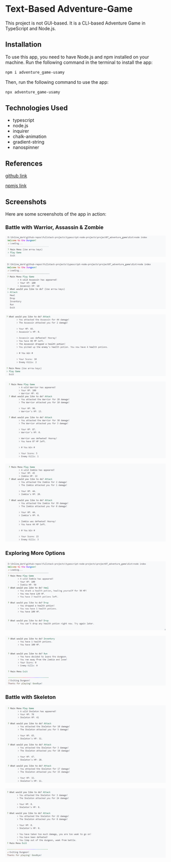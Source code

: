 # Text-Based Adventure-Game

This project is not GUI-based. It is a CLI-based Adventure Game in TypeScript and Node.js.

## Installation

To use this app, you need to have Node.js and npm installed on your machine.
Run the following command in the terminal to install the app:

```bash
npm i adventure_game-usamy
```

Then, run the following command to use the app:

```bash
npx adventure_game-usamy
```

## Technologies Used

- typescript
- node.js
- inquirer
- chalk-animation
- gradient-string
- nanospinner

## References

[github link](https://github.com/usamyismy7/typescript-node-projects/tree/main/project07-adventure_game/)

[npmjs link](https://npmjs.com/package/adventure_game-usamy)

## Screenshots

Here are some screenshots of the app in action:

### Battle with Warrior, Assassin & Zombie

![image 1](https://raw.githubusercontent.com/usamyismy7/typescript-node-projects/main/project07-adventure_game/assets/image.png)

![image 2](https://raw.githubusercontent.com/usamyismy7/typescript-node-projects/main/project07-adventure_game/assets/image-1.png)

![image 4](https://raw.githubusercontent.com/usamyismy7/typescript-node-projects/main/project07-adventure_game/assets/image-3.png)

![image 3](https://raw.githubusercontent.com/usamyismy7/typescript-node-projects/main/project07-adventure_game/assets/image-2.png)

![image 7](https://raw.githubusercontent.com/usamyismy7/typescript-node-projects/main/project07-adventure_game/assets/image-6.png)

### Exploring More Options

![image 5](https://raw.githubusercontent.com/usamyismy7/typescript-node-projects/main/project07-adventure_game/assets/image-4.png)

![image 6](https://raw.githubusercontent.com/usamyismy7/typescript-node-projects/main/project07-adventure_game/assets/image-5.png)

### Battle with Skeleton

![image 8](https://raw.githubusercontent.com/usamyismy7/typescript-node-projects/main/project07-adventure_game/assets/image-7.png)

![image 9](https://raw.githubusercontent.com/usamyismy7/typescript-node-projects/main/project07-adventure_game/assets/image-8.png)
